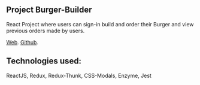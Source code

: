 ## Project Burger-Builder

React Project where users can sign-in build and order their Burger and view previous orders made by users.

 [Web](https://my-react-burger-ab717.firebaseapp.com/).
 [Github](https://github.com/GoranBT/burger-builder).

## Technologies used:
  ReactJS,
  Redux,
  Redux-Thunk,
  CSS-Modals,
  Enzyme,
  Jest
